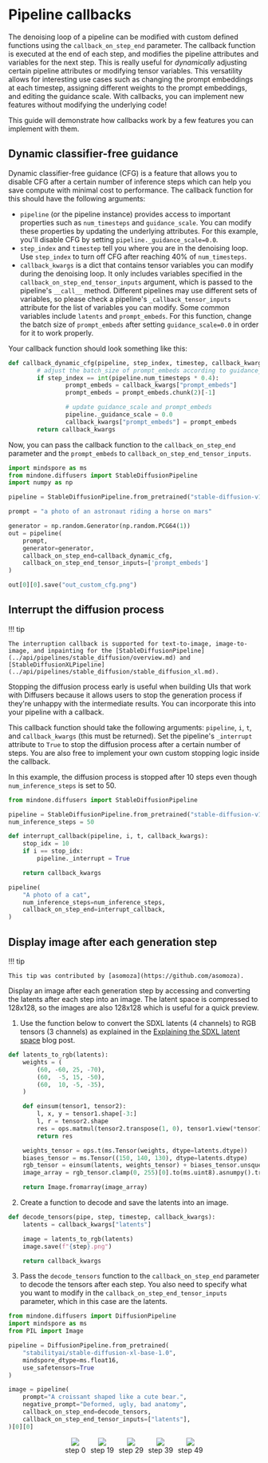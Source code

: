 <!--Copyright 2024 The HuggingFace Team. All rights reserved.

Licensed under the Apache License, Version 2.0 (the "License"); you may not use this file except in compliance with
the License. You may obtain a copy of the License at

http://www.apache.org/licenses/LICENSE-2.0

Unless required by applicable law or agreed to in writing, software distributed under the License is distributed on
an "AS IS" BASIS, WITHOUT WARRANTIES OR CONDITIONS OF ANY KIND, either express or implied. See the License for the
specific language governing permissions and limitations under the License.
-->

# Pipeline callbacks

The denoising loop of a pipeline can be modified with custom defined functions using the `callback_on_step_end` parameter. The callback function is executed at the end of each step, and modifies the pipeline attributes and variables for the next step. This is really useful for *dynamically* adjusting certain pipeline attributes or modifying tensor variables. This versatility allows for interesting use cases such as changing the prompt embeddings at each timestep, assigning different weights to the prompt embeddings, and editing the guidance scale. With callbacks, you can implement new features without modifying the underlying code!

This guide will demonstrate how callbacks work by a few features you can implement with them.

## Dynamic classifier-free guidance

Dynamic classifier-free guidance (CFG) is a feature that allows you to disable CFG after a certain number of inference steps which can help you save compute with minimal cost to performance. The callback function for this should have the following arguments:

- `pipeline` (or the pipeline instance) provides access to important properties such as `num_timesteps` and `guidance_scale`. You can modify these properties by updating the underlying attributes. For this example, you'll disable CFG by setting `pipeline._guidance_scale=0.0`.
- `step_index` and `timestep` tell you where you are in the denoising loop. Use `step_index` to turn off CFG after reaching 40% of `num_timesteps`.
- `callback_kwargs` is a dict that contains tensor variables you can modify during the denoising loop. It only includes variables specified in the `callback_on_step_end_tensor_inputs` argument, which is passed to the pipeline's `__call__` method. Different pipelines may use different sets of variables, so please check a pipeline's `_callback_tensor_inputs` attribute for the list of variables you can modify. Some common variables include `latents` and `prompt_embeds`. For this function, change the batch size of `prompt_embeds` after setting `guidance_scale=0.0` in order for it to work properly.

Your callback function should look something like this:

```python
def callback_dynamic_cfg(pipeline, step_index, timestep, callback_kwargs):
        # adjust the batch_size of prompt_embeds according to guidance_scale
        if step_index == int(pipeline.num_timesteps * 0.4):
                prompt_embeds = callback_kwargs["prompt_embeds"]
                prompt_embeds = prompt_embeds.chunk(2)[-1]

                # update guidance_scale and prompt_embeds
                pipeline._guidance_scale = 0.0
                callback_kwargs["prompt_embeds"] = prompt_embeds
        return callback_kwargs
```

Now, you can pass the callback function to the `callback_on_step_end` parameter and the `prompt_embeds` to `callback_on_step_end_tensor_inputs`.

```py
import mindspore as ms
from mindone.diffusers import StableDiffusionPipeline
import numpy as np

pipeline = StableDiffusionPipeline.from_pretrained("stable-diffusion-v1-5/stable-diffusion-v1-5", mindspore_dtype=ms.float16)

prompt = "a photo of an astronaut riding a horse on mars"

generator = np.random.Generator(np.random.PCG64(1))
out = pipeline(
    prompt,
    generator=generator,
    callback_on_step_end=callback_dynamic_cfg,
    callback_on_step_end_tensor_inputs=['prompt_embeds']
)

out[0][0].save("out_custom_cfg.png")
```

## Interrupt the diffusion process

!!! tip

    The interruption callback is supported for text-to-image, image-to-image, and inpainting for the [StableDiffusionPipeline](../api/pipelines/stable_diffusion/overview.md) and [StableDiffusionXLPipeline](../api/pipelines/stable_diffusion/stable_diffusion_xl.md).

Stopping the diffusion process early is useful when building UIs that work with Diffusers because it allows users to stop the generation process if they're unhappy with the intermediate results. You can incorporate this into your pipeline with a callback.

This callback function should take the following arguments: `pipeline`, `i`, `t`, and `callback_kwargs` (this must be returned). Set the pipeline's `_interrupt` attribute to `True` to stop the diffusion process after a certain number of steps. You are also free to implement your own custom stopping logic inside the callback.

In this example, the diffusion process is stopped after 10 steps even though `num_inference_steps` is set to 50.

```python
from mindone.diffusers import StableDiffusionPipeline

pipeline = StableDiffusionPipeline.from_pretrained("stable-diffusion-v1-5/stable-diffusion-v1-5")
num_inference_steps = 50

def interrupt_callback(pipeline, i, t, callback_kwargs):
    stop_idx = 10
    if i == stop_idx:
        pipeline._interrupt = True

    return callback_kwargs

pipeline(
    "A photo of a cat",
    num_inference_steps=num_inference_steps,
    callback_on_step_end=interrupt_callback,
)
```

## Display image after each generation step

!!! tip

    This tip was contributed by [asomoza](https://github.com/asomoza).

Display an image after each generation step by accessing and converting the latents after each step into an image. The latent space is compressed to 128x128, so the images are also 128x128 which is useful for a quick preview.

1. Use the function below to convert the SDXL latents (4 channels) to RGB tensors (3 channels) as explained in the [Explaining the SDXL latent space](https://huggingface.co/blog/TimothyAlexisVass/explaining-the-sdxl-latent-space) blog post.

```py
def latents_to_rgb(latents):
    weights = (
        (60, -60, 25, -70),
        (60,  -5, 15, -50),
        (60,  10, -5, -35),
    )

    def einsum(tensor1, tensor2):
        l, x, y = tensor1.shape[-3:]
        l, r = tensor2.shape
        res = ops.matmul(tensor2.transpose(1, 0), tensor1.view(*tensor1.shape[: -2], -1)).view(-1, r, x, y)
        return res

    weights_tensor = ops.t(ms.Tensor(weights, dtype=latents.dtype))
    biases_tensor = ms.Tensor((150, 140, 130), dtype=latents.dtype)
    rgb_tensor = einsum(latents, weights_tensor) + biases_tensor.unsqueeze(-1).unsqueeze(-1)
    image_array = rgb_tensor.clamp(0, 255)[0].to(ms.uint8).asnumpy().transpose(1, 2, 0)

    return Image.fromarray(image_array)
```

2. Create a function to decode and save the latents into an image.

```py
def decode_tensors(pipe, step, timestep, callback_kwargs):
    latents = callback_kwargs["latents"]

    image = latents_to_rgb(latents)
    image.save(f"{step}.png")

    return callback_kwargs
```

3. Pass the `decode_tensors` function to the `callback_on_step_end` parameter to decode the tensors after each step. You also need to specify what you want to modify in the `callback_on_step_end_tensor_inputs` parameter, which in this case are the latents.

```py
from mindone.diffusers import DiffusionPipeline
import mindspore as ms
from PIL import Image

pipeline = DiffusionPipeline.from_pretrained(
    "stabilityai/stable-diffusion-xl-base-1.0",
    mindspore_dtype=ms.float16,
    use_safetensors=True
)

image = pipeline(
    prompt="A croissant shaped like a cute bear.",
    negative_prompt="Deformed, ugly, bad anatomy",
    callback_on_step_end=decode_tensors,
    callback_on_step_end_tensor_inputs=["latents"],
)[0][0]
```

<div style="display: flex; justify-content: center; align-items: flex-start; text-align: center; max-width: 98%; margin: 0 auto; gap: 1vw;">
  <div>
    <img class="rounded-xl" src="https://github.com/user-attachments/assets/fe48d917-ccc9-4bce-ba5d-0adc2600c806"/>
    <figcaption class="mt-2 text-center text-sm text-gray-500">step 0</figcaption>
  </div>
  <div>
    <img class="rounded-xl" src="https://github.com/user-attachments/assets/37268eef-e77a-433f-be39-b986fcc41754"/>
    <figcaption class="mt-2 text-center text-sm text-gray-500">step 19
    </figcaption>
  </div>
  <div>
    <img class="rounded-xl" src="https://github.com/user-attachments/assets/fe41f3a6-c11c-4691-a222-51a87f54b96a"/>
    <figcaption class="mt-2 text-center text-sm text-gray-500">step 29</figcaption>
  </div>
  <div>
    <img class="rounded-xl" src="https://github.com/user-attachments/assets/f7940a8f-9f93-4d1f-a96a-6d0841c57179"/>
    <figcaption class="mt-2 text-center text-sm text-gray-500">step 39</figcaption>
  </div>
  <div>
    <img class="rounded-xl" src="https://github.com/user-attachments/assets/c337d6ef-7c90-4767-bf87-a587c04f9289"/>
    <figcaption class="mt-2 text-center text-sm text-gray-500">step 49</figcaption>
  </div>
</div>
